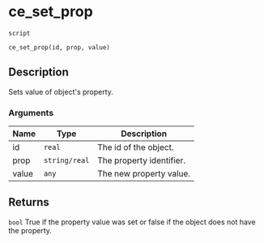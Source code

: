 # ce_set_prop
`script`
```gml
ce_set_prop(id, prop, value)
```

## Description
Sets value of object's property.

### Arguments
| Name | Type | Description |
| ---- | ---- | ----------- |
| id | `real` | The id of the object. |
| prop | `string/real` | The property identifier. |
| value | `any` | The new property value. |

## Returns
`bool` True if the property value was set or false if the object
 does not have the property.